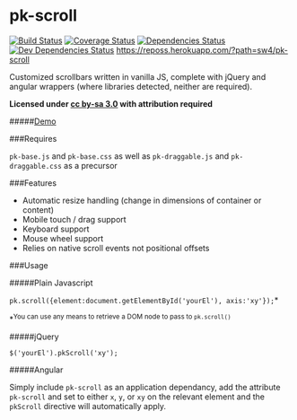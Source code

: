 
pk-scroll
========

[![Build Status](https://travis-ci.org/sw4/pk-scroll.svg?branch=master)](https://travis-ci.org/sw4/pk-scroll)
[![Coverage Status](https://coveralls.io/repos/sw4/pk-scroll/badge.png)](https://coveralls.io/r/sw4/pk-scroll)
[![Dependencies Status](https://david-dm.org/sw4/pk-scroll.png)](https://david-dm.org/sw4/pk-scroll)
[![Dev Dependencies Status](https://david-dm.org/sw4/pk-scroll/dev-status.svg)](https://david-dm.org/sw4/pk-scroll)
https://reposs.herokuapp.com/?path=sw4/pk-scroll

Customized scrollbars written in vanilla JS, complete with jQuery and angular wrappers (where libraries detected, neither are required).

**Licensed under [cc by-sa 3.0](http://creativecommons.org/licenses/by-sa/3.0/) with attribution required**

#####[Demo](http://sw4.github.io/pk-scroll/)


###Requires

`pk-base.js` and `pk-base.css` as well as `pk-draggable.js` and `pk-draggable.css` as a precursor

###Features

- Automatic resize handling (change in dimensions of container or content)
- Mobile touch / drag support
- Keyboard support
- Mouse wheel support
- Relies on native scroll events not positional offsets

###Usage


#####Plain Javascript

`pk.scroll({element:document.getElementById('yourEl'), axis:'xy'});`*

*<sup>You can use any means to retrieve a DOM node to pass to `pk.scroll()`</sup>

#####jQuery

`$('yourEl').pkScroll('xy');`

#####Angular

Simply include `pk-scroll` as an application dependancy, add the attribute `pk-scroll` and set to either `x`, `y`, or `xy` on the relevant element and the `pkScroll` directive will automatically apply.
